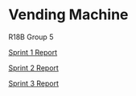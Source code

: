 # Vending Machine

R18B Group 5

[Sprint 1 Report](https://github.sydney.edu.au/SOFT2412-2020S2/R18B-Group5-VendingMachine/blob/master/Sprint1Report.md)

[Sprint 2 Report](https://github.sydney.edu.au/SOFT2412-2020S2/R18B-Group5-VendingMachine/blob/master/Sprint2Report.md)

[Sprint 3 Report](https://github.sydney.edu.au/SOFT2412-2020S2/R18B-Group5-VendingMachine/blob/master/Sprint3Report.md)

